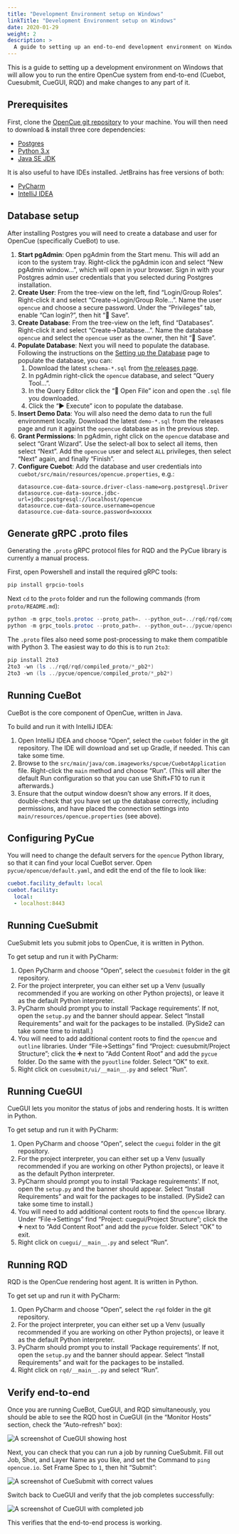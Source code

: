 ```yaml
---
title: "Development Environment setup on Windows"
linkTitle: "Development Environment setup on Windows"
date: 2020-01-29
weight: 2
description: >
  A guide to setting up an end-to-end development environment on Windows.
---
```


<!---DO NOT MODIFY THIS LINE--->

This is a guide to setting up a development environment on Windows that will allow 
you to run the entire OpenCue system from end-to-end (Cuebot, Cuesubmit, CueGUI, RQD)
and make changes to any part of it.

## Prerequisites

First, clone the [OpenCue git repository](https://github.com/AcademySoftwareFoundation/OpenCue)
to your machine. You will then need to download & install three core dependencies:

- [Postgres](https://www.postgresql.org/download/windows/)
- [Python 3.x](https://www.python.org/downloads/) 
- [Java SE JDK](https://www.oracle.com/technetwork/java/javase/downloads/index.html)

It is also useful to have IDEs installed. JetBrains has free versions of both:

- [PyCharm](https://www.jetbrains.com/pycharm/)
- [IntelliJ IDEA](https://www.jetbrains.com/idea/)

## Database setup

After installing Postgres you will need to create a database and user for OpenCue
(specifically CueBot) to use.

1. **Start pgAdmin**: Open pgAdmin from the Start menu. This will add an icon to the system tray. 
   Right-click the pgAdmin icon and select “New pgAdmin window…”, which will open 
   in your browser. Sign in with your Postgres admin user credentials that you selected during
   Postgres installation.
1. **Create User**: From the tree-view on the left, find “Login/Group Roles”. Right-click it and select
   “Create→Login/Group Role…”. Name the user `opencue` and choose a secure password. Under
   the “Privileges” tab, enable “Can login?”, then hit “💾 Save”.
1. **Create Database**: From the tree-view on the left, find “Databases”. Right-click it and
   select “Create→Database…”. Name the database `opencue` and select the `opencue` user as
   the owner, then hit “💾 Save”.
1. **Populate Database**: Next you will need to populate the database. Following the instructions on the
   [Setting up the Database](/docs/getting-started/setting-up-the-database/) 
   page to populate the database, you can:
   1. Download the latest `schema-*.sql` from [the releases page](https://github.com/AcademySoftwareFoundation/OpenCue/releases).
   1. In pgAdmin right-click the `opencue` database, and select “Query Tool…”.
   1. In the Query Editor click the “📂 Open File” icon and open the `.sql` file you downloaded.
   1. Click the “▶ Execute” icon to populate the database.
1. **Insert Demo Data**: You will also need the demo data to run the full environment locally.
   Download the latest `demo-*.sql` from the releases page and run it against the `opencue` database as in the previous step.
1. **Grant Permissions**: In pgAdmin, right click on the `opencue` database and select “Grant Wizard”.
   Use the select-all box to select all items, then select “Next”. Add the `opencue` user and select `ALL` privileges,
   then select “Next” again, and finally “Finish”.
1. **Configure Cuebot**: Add the database and user credentials into `cuebot/src/main/resources/opencue.properties`, e.g.:
    ```
    datasource.cue-data-source.driver-class-name=org.postgresql.Driver
    datasource.cue-data-source.jdbc-url=jdbc:postgresql://localhost/opencue
    datasource.cue-data-source.username=opencue
    datasource.cue-data-source.password=xxxxxx
    ```

## Generate gRPC .proto files

Generating the `.proto` gRPC protocol files for RQD and the PyCue library is currently a manual process.

First, open Powershell and install the required gRPC tools:

```powershell
pip install grpcio-tools
```

Next `cd` to the `proto` folder and run the following commands (from `proto/README.md`):

```powershell
python -m grpc_tools.protoc --proto_path=. --python_out=../rqd/rqd/compiled_proto --grpc_python_out=../rqd/rqd/compiled_proto (ls *.proto).Name
python -m grpc_tools.protoc --proto_path=. --python_out=../pycue/opencue/compiled_proto --grpc_python_out=../pycue/opencue/compiled_proto (ls *.proto).Name
```

The `.proto` files also need some post-processing to make them compatible with Python 3.
The easiest way to do this is to run `2to3`: 

```powershell
pip install 2to3
2to3 -wn (ls ../rqd/rqd/compiled_proto/*_pb2*)
2to3 -wn (ls ../pycue/opencue/compiled_proto/*_pb2*)
```

## Running CueBot

CueBot is the core component of OpenCue, written in Java.

To build and run it with IntelliJ IDEA:

1. Open IntelliJ IDEA and choose “Open”, select the `cuebot` folder in the git repository.
   The IDE will download and set up Gradle, if needed. This can take some time.
1. Browse to the `src/main/java/com.imageworks/spcue/CuebotApplication` file.
   Right-click the `main` method and choose “Run”. (This will alter the default Run 
   configuration so that you can use Shift+F10 to run it afterwards.)
1. Ensure that the output window doesn’t show any errors. If it does, double-check that you
   have set up the database correctly, including permissions, and have placed the connection
   settings into `main/resources/opencue.properties` (see above).

## Configuring PyCue

You will need to change the default servers for the `opencue` Python library, so that
it can find your local CueBot server. Open `pycue/opencue/default.yaml`, and edit
the end of the file to look like:

```yaml
cuebot.facility_default: local
cuebot.facility:
  local:
  - localhost:8443
```

## Running CueSubmit

CueSubmit lets you submit jobs to OpenCue, it is written in Python.

To get setup and run it with PyCharm:

1. Open PyCharm and choose “Open”, select the `cuesubmit` folder in the git repository.
1. For the project interpreter, you can either set up a Venv (usually recommended if
   you are working on other Python projects), or leave it as the default Python interpreter.
1. PyCharm should prompt you to install ‘Package requirements’. If not, open the `setup.py`
   and the banner should appear. Select “Install Requirements” and wait for the packages
   to be installed. (PySide2 can take some time to install.)
1. You will need to add additional content roots to find the `opencue` and `outline` libraries.
   Under “File→Settings” find “Project: cuesubmit/Project Structure”; click the ➕ next
   to “Add Content Root” and add the `pycue` folder. Do the same with the `pyoutline` folder.
   Select “OK” to exit.
1. Right click on `cuesubmit/ui/__main__.py` and select “Run”.

## Running CueGUI

CueGUI lets you monitor the status of jobs and rendering hosts. It is written in Python.

To get setup and run it with PyCharm:

1. Open PyCharm and choose “Open”, select the `cuegui` folder in the git repository.
1. For the project interpreter, you can either set up a Venv (usually recommended if
   you are working on other Python projects), or leave it as the default Python interpreter.
1. PyCharm should prompt you to install ‘Package requirements’. If not, open the `setup.py`
   and the banner should appear. Select “Install Requirements” and wait for the packages
   to be installed. (PySide2 can take some time to install.)
1. You will need to add additional content roots to find the `opencue` library.
   Under “File→Settings” find “Project: cuegui/Project Structure”; click the ➕ next
   to “Add Content Root” and add the `pycue` folder.
   Select “OK” to exit.
1. Right click on `cuegui/__main__.py` and select “Run”.

## Running RQD

RQD is the OpenCue rendering host agent. It is written in Python.

To get set up and run it with PyCharm:

1. Open PyCharm and choose “Open”, select the `rqd` folder in the git repository.
1. For the project interpreter, you can either set up a Venv (usually recommended if
   you are working on other Python projects), or leave it as the default Python interpreter.
1. PyCharm should prompt you to install ‘Package requirements’. If not, open the `setup.py`
   and the banner should appear. Select “Install Requirements” and wait for the packages
   to be installed. 
1. Right click on `rqd/__main__.py` and select “Run”.

## Verify end-to-end

Once you are running CueBot, CueGUI, and RQD simultaneously, you should be able to see
the RQD host in CueGUI (in the “Monitor Hosts” section, check the “Auto-refresh” box):

![A screenshot of CueGUI showing host](/docs/images/windows/verify_host.png)

Next, you can check that you can run a job by running CueSubmit. Fill out Job, Shot,
and Layer Name as you like, and set the Command to `ping opencue.io`. Set Frame Spec to
`1`, then hit “Submit”:

![A screenshot of CueSubmit with correct values](/docs/images/windows/verify_submit.png)

Switch back to CueGUI and verify that the job completes successfully:

![A screenshot of CueGUI with completed job](/docs/images/windows/verify_job_complete.png)

This verifies that the end-to-end process is working.